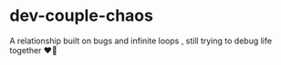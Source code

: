 # dev-couple-chaos
A relationship built on bugs and infinite loops , still trying to debug life together ❤️‍🔥
